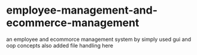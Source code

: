# employee-management-and-ecommerce-management
an employee and ecommorce management system by simply used gui and oop concepts also added file handling here
